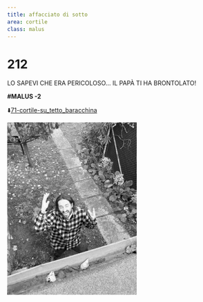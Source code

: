 ```yaml
---
title: affacciato di sotto
area: cortile
class: malus
---
```

# 212
LO SAPEVI CHE ERA PERICOLOSO...
IL PAPÀ TI HA BRONTOLATO!

**#MALUS -2**

⬇️[71-cortile-su_tetto_baracchina](71-cortile-su_tetto_baracchina.md) 

![foto_95](../_assets/preview/foto_95.jpg)